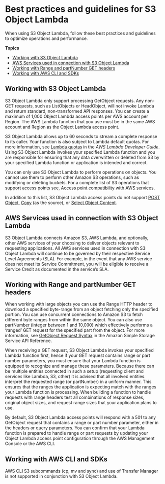 # Best practices and guidelines for S3 Object Lambda<a name="olap-best-practices"></a>

When using S3 Object Lambda, follow these best practices and guidelines to optimize operations and performance\.

**Topics**
+ [Working with S3 Object Lambda](#olap-working-with)
+ [AWS Services used in connection with S3 Object Lambda](#olap-services)
+ [Working with Range and partNumber GET headers](#olap-managing-range-part)
+ [Working with AWS CLI and SDKs](#olap-cli-sdk)

## Working with S3 Object Lambda<a name="olap-working-with"></a>

S3 Object Lambda only support processing GetObject requests\. Any non\-GET requests, such as ListObjects or HeadObject, will not invoke Lambda and return standard, non\-transformed API responses\. You can create a maximum of 1,000 Object Lambda access points per AWS account per Region\. The AWS Lambda function that you use must be in the same AWS account and Region as the Object Lambda access point\.

S3 Object Lambda allows up to 60 seconds to stream a complete response to its caller\. Your function is also subject to Lambda default quotas\. For more information, see [Lambda quotas](https://docs.aws.amazon.com/lambda/latest/dg/gettingstarted-limits.html) in the *AWS Lambda Developer Guide*\. Using S3 Object Lambda invokes your specified Lambda function and you are responsible for ensuring that any data overwritten or deleted from S3 by your specified Lambda function or application is intended and correct\.

You can only use S3 Object Lambda to perform operations on objects\. You cannot use them to perform other Amazon S3 operations, such as modifying or deleting buckets\. For a complete list of S3 operations that support access points see, [Access point compatibility with AWS services](access-points-usage-examples.md#access-points-service-api-support)\.

In addition to this list, S3 Object Lambda access points do not support [POST Object](https://docs.aws.amazon.com/AmazonS3/latest/API/RESTObjectPOST.html), [Copy](https://docs.aws.amazon.com/AmazonS3/latest/API/API_CopyObject.html) \(as the source\), or [Select Object Content](https://docs.aws.amazon.com/AmazonS3/latest/API/API_SelectObjectContent.html)\.

## AWS Services used in connection with S3 Object Lambda<a name="olap-services"></a>

S3 Object Lambda connects Amazon S3, AWS Lambda, and optionally, other AWS services of your choosing to deliver objects relevant to requesting applications\. All AWS services used in connection with S3 Object Lambda will continue to be governed by their respective Service Level Agreements \(SLA\)\. For example, in the event that any AWS service does not meet its Service Commitment, you will be eligible to receive a Service Credit as documented in the service’s SLA\.

## Working with Range and partNumber GET headers<a name="olap-managing-range-part"></a>

When working with large objects you can use the Range HTTP header to download a specified byte\-range from an object fetching only the specified portion\. You can use concurrent connections to Amazon S3 to fetch different byte ranges from within the same object\. You can also use partNumber \(integer between 1 and 10,000\) which effectively performs a ‘ranged’ GET request for the specified part from the object\. For more information, see [GetObject Request Syntax](https://docs.aws.amazon.com/AmazonS3/latest/API/API_GetObject.html#API_GetObject_RequestSyntax) in the Amazon Simple Storage Service API Reference\.

When receiving a GET request, S3 Object Lambda invokes your specified Lambda function first, hence if your GET request contains range or part number parameters, you must ensure that your Lambda function is equipped to recognize and manage these parameters\. Because there can be multiple entities connected in such a setup \(requesting client and services like Lambda, S3, other\) it is advised that all involved entities interpret the requested range \(or partNumber\) in a uniform manner\. This ensures that the ranges the application is expecting match with the ranges your Lambda function is processing\. When building a function to handle requests with range headers test all combinations of response sizes, original object sizes, and request range sizes that your application plans to use\.

By default, S3 Object Lambda access points will respond with a 501 to any GetObject request that contains a range or part number parameter, either in the headers or query parameters\. You can confirm that your Lambda function is prepared to handle range or part requests by updating your Object Lambda access point configuration through the AWS Management Console or the AWS CLI\.

## Working with AWS CLI and SDKs<a name="olap-cli-sdk"></a>

AWS CLI S3 subcommands \(cp, mv and sync\) and use of Transfer Manager is not supported in conjunction with S3 Object Lambda\.
